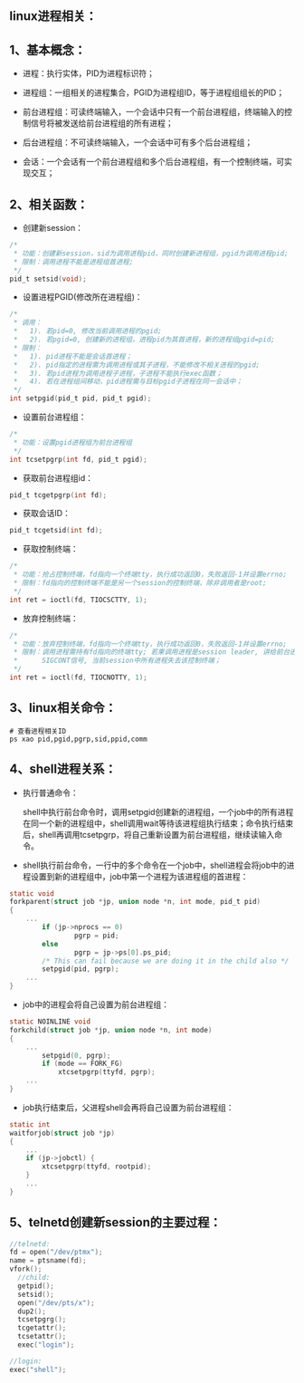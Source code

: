 ## linux进程相关：

## 1、基本概念：

* 进程：执行实体，PID为进程标识符；

* 进程组：一组相关的进程集合，PGID为进程组ID，等于进程组组长的PID；

* 前台进程组：可读终端输入，一个会话中只有一个前台进程组，终端输入的控制信号将被发送给前台进程组的所有进程；

* 后台进程组：不可读终端输入，一个会话中可有多个后台进程组；

* 会话：一个会话有一个前台进程组和多个后台进程组，有一个控制终端，可实现交互；

## 2、相关函数：

* 创建新session：

```c
/*
 * 功能：创建新session，sid为调用进程pid，同时创建新进程组，pgid为调用进程pid;
 * 限制：调用进程不能是进程组首进程;
 */
pid_t setsid(void);
```

* 设置进程PGID(修改所在进程组)：

```c
/*
 * 调用：
 *   1). 若pid=0, 修改当前调用进程的pgid;
 *   2). 若pgid=0, 创建新的进程组，进程pid为其首进程，新的进程组pgid=pid;
 * 限制：
 *   1). pid进程不能是会话首进程；
 *   2). pid指定的进程需为调用进程或其子进程，不能修改不相关进程的pgid;
 *   3). 若pid进程为调用进程子进程，子进程不能执行exec函数；
 *   4). 若在进程组间移动，pid进程需与目标pgid子进程在同一会话中；
 */
int setpgid(pid_t pid, pid_t pgid);
```

* 设置前台进程组：

```c
/*
 * 功能：设置pgid进程组为前台进程组
 */
int tcsetpgrp(int fd, pid_t pgid);
```

* 获取前台进程组id：

```c
pid_t tcgetpgrp(int fd);
```

* 获取会话ID：

```c
pid_t tcgetsid(int fd);
```

* 获取控制终端：

```c
/*
 * 功能：抢占控制终端，fd指向一个终端tty，执行成功返回0，失败返回-1并设置errno;
 * 限制：fd指向的控制终端不能是另一个session的控制终端，除非调用者是root;
 */
int ret = ioctl(fd, TIOCSCTTY, 1);
```

* 放弃控制终端：

```c
/*
 * 功能：放弃控制终端，fd指向一个终端tty，执行成功返回0，失败返回-1并设置errno;
 * 限制：调用进程需持有fd指向的终端tty; 若果调用进程是session leader, 讲给前台进程组发送SIGHUP和
 *      SIGCONT信号, 当前session中所有进程失去该控制终端；
 */
int ret = ioctl(fd, TIOCNOTTY, 1);
```

## 3、linux相关命令：

```shell
# 查看进程相关ID
ps xao pid,pgid,pgrp,sid,ppid,comm
```

## 4、shell进程关系：

* 执行普通命令：

  shell中执行前台命令时，调用setpgid创建新的进程组，一个job中的所有进程在同一个新的进程组中，shell调用wait等待该进程组执行结束；命令执行结束后，shell再调用tcsetpgrp，将自己重新设置为前台进程组，继续读输入命令。

* shell执行前台命令，一行中的多个命令在一个job中，shell进程会将job中的进程设置到新的进程组中，job中第一个进程为该进程组的首进程：

```c
static void
forkparent(struct job *jp, union node *n, int mode, pid_t pid)
{
    ...
        if (jp->nprocs == 0)
                pgrp = pid;
        else
                pgrp = jp->ps[0].ps_pid;
        /* This can fail because we are doing it in the child also */
        setpgid(pid, pgrp);
    ...
}
```

* job中的进程会将自己设置为前台进程组：

```c
static NOINLINE void
forkchild(struct job *jp, union node *n, int mode)
{
    ...
        setpgid(0, pgrp);
        if (mode == FORK_FG)
            xtcsetpgrp(ttyfd, pgrp);
    ...
}
```

* job执行结束后，父进程shell会再将自己设置为前台进程组：

```c
static int
waitforjob(struct job *jp)
{
    ...
    if (jp->jobctl) {
        xtcsetpgrp(ttyfd, rootpid);
    }
    ...
}
```

## 5、telnetd创建新session的主要过程：

```c
//telnetd:
fd = open("/dev/ptmx");
name = ptsname(fd);
vfork();
  //child:
  getpid();
  setsid();
  open("/dev/pts/x");
  dup2();
  tcsetpgrg();
  tcgetattr();
  tcsetattr();
  exec("login");

//login:
exec("shell");
```

